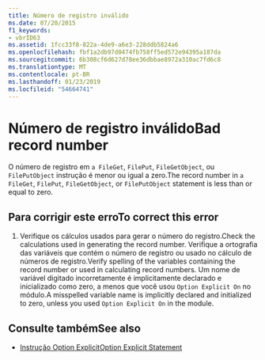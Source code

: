 ```yaml
---
title: Número de registro inválido
ms.date: 07/20/2015
f1_keywords:
- vbrID63
ms.assetid: 1fcc33f8-822a-4de9-a6e3-228ddb5824a6
ms.openlocfilehash: fbf1a2db97d0474fb758ff5ed572e94395a187da
ms.sourcegitcommit: 6b308cf6d627d78ee36dbbae8972a310ac7fd6c8
ms.translationtype: MT
ms.contentlocale: pt-BR
ms.lasthandoff: 01/23/2019
ms.locfileid: "54664741"
---
```

# <a name="bad-record-number"></a><span data-ttu-id="a99aa-102">Número de registro inválido</span><span class="sxs-lookup"><span data-stu-id="a99aa-102">Bad record number</span></span>
<span data-ttu-id="a99aa-103">O número de registro em `a FileGet`, `FilePut`, `FileGetObject`, ou `FilePutObject` instrução é menor ou igual a zero.</span><span class="sxs-lookup"><span data-stu-id="a99aa-103">The record number in `a FileGet`, `FilePut`, `FileGetObject`, or `FilePutObject` statement is less than or equal to zero.</span></span>  
  
## <a name="to-correct-this-error"></a><span data-ttu-id="a99aa-104">Para corrigir este erro</span><span class="sxs-lookup"><span data-stu-id="a99aa-104">To correct this error</span></span>  
  
1.  <span data-ttu-id="a99aa-105">Verifique os cálculos usados para gerar o número do registro.</span><span class="sxs-lookup"><span data-stu-id="a99aa-105">Check the calculations used in generating the record number.</span></span> <span data-ttu-id="a99aa-106">Verifique a ortografia das variáveis que contém o número de registro ou usado no cálculo de números de registro.</span><span class="sxs-lookup"><span data-stu-id="a99aa-106">Verify spelling of the variables containing the record number or used in calculating record numbers.</span></span> <span data-ttu-id="a99aa-107">Um nome de variável digitado incorretamente é implicitamente declarado e inicializado como zero, a menos que você usou `Option Explicit On` no módulo.</span><span class="sxs-lookup"><span data-stu-id="a99aa-107">A misspelled variable name is implicitly declared and initialized to zero, unless you used `Option Explicit On` in the module.</span></span>  
  
## <a name="see-also"></a><span data-ttu-id="a99aa-108">Consulte também</span><span class="sxs-lookup"><span data-stu-id="a99aa-108">See also</span></span>
- [<span data-ttu-id="a99aa-109">Instrução Option Explicit</span><span class="sxs-lookup"><span data-stu-id="a99aa-109">Option Explicit Statement</span></span>](../../visual-basic/language-reference/statements/option-explicit-statement.md)

